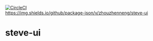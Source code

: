 [![CircleCI](https://dl.circleci.com/status-badge/img/gh/zhouzhenneng/steve-ui/tree/main.svg?style=svg)](https://dl.circleci.com/status-badge/redirect/gh/zhouzhenneng/steve-ui/tree/main)   
https://img.shields.io/github/package-json/v/zhouzhenneng/steve-ui


# steve-ui